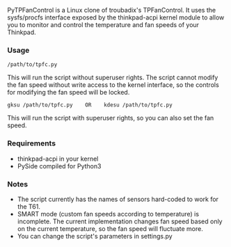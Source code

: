 PyTPFanControl is a Linux clone of troubadix's TPFanControl. It uses the sysfs/procfs interface exposed by the thinkpad-acpi kernel module to allow you to monitor and control the temperature and fan speeds of your Thinkpad.

### Usage
    /path/to/tpfc.py

This will run the script without superuser rights. The script cannot modify the fan speed without write access to the kernel interface, so the controls for modifying the fan speed will be locked.

    gksu /path/to/tpfc.py    OR    kdesu /path/to/tpfc.py

This will run the script with superuser rights, so you can also set the fan speed.

### Requirements
- thinkpad-acpi in your kernel
- PySide compiled for Python3

### Notes
- The script currently has the names of sensors hard-coded to work for the T61.
- SMART mode (custom fan speeds according to temperature) is incomplete. The current implementation changes fan speed based only on the current temperature, so the fan speed will fluctuate more.
- You can change the script's parameters in settings.py
